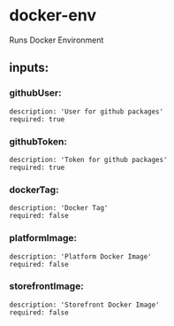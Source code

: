 # docker-env
Runs Docker Environment

## inputs:
### githubUser:
    description: 'User for github packages'
    required: true
### githubToken:
    description: 'Token for github packages'
    required: true
### dockerTag:
    description: 'Docker Tag'
    required: false
### platformImage:
    description: 'Platform Docker Image'
    required: false
### storefrontImage:
    description: 'Storefront Docker Image'
    required: false